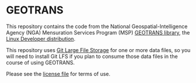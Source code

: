 # GEOTRANS

This repository contains the code from the National Geospatial-Intelligence Agency (NGA) 
Mensuration Services Program (MSP) [GEOTRANS library](http://earth-info.nga.mil/GandG/update/index.php?dir=wgs84&action=wgs84#tab_geotrans), 
the [Linux Developer distribution](http://earth-info.nga.mil/GandG/update/wgs84/apps/geotrans/current-version/sw/linux_dev.tgz).

This repository uses [Git Large File Storage](https://help.github.com/articles/about-git-large-file-storage/) for one or more
data files, so you will need to install Git LFS if you plan to consume those data files in the course of using GEOTRANS.

Please see the [license file](GEOTRANS3/docs/MSP_Geotrans_Terms_Of_Use.txt) for terms of use.
